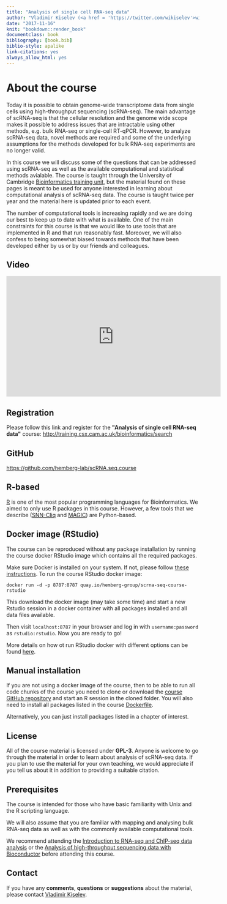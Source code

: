 ```yaml
--- 
title: "Analysis of single cell RNA-seq data"
author: "Vladimir Kiselev (<a href = 'https://twitter.com/wikiselev'>wikiselev</a>), Tallulah Andrews, Davis McCarthy (<a href = 'https://twitter.com/davisjmcc'>davisjmcc</a>), Maren Büttner (<a href = 'https://twitter.com/marenbuettner'>marenbuettner</a>) and Martin Hemberg (<a href = 'https://twitter.com/m_hemberg'>m_hemberg</a>)"
date: "2017-11-16"
knit: "bookdown::render_book"
documentclass: book
bibliography: [book.bib]
biblio-style: apalike
link-citations: yes
always_allow_html: yes
---
```


# About the course

<!-- > <span style="color:red">__Important!__ The course will be run on the __31st October - 1st November 2017, both days 9:00-17:00 London, UK time__. It will also be __live broadcast__ at the [Bioinformatics Training channel](https://www.youtube.com/channel/UCsc6r6UKxb2qRcDQPix2L5A) on YouTube. Please join the broadcast!</span> -->

Today it is possible to obtain genome-wide transcriptome data from single cells using high-throughput sequencing (scRNA-seq). The main advantage of scRNA-seq is that the cellular resolution and the genome wide scope makes it possible to address issues that are intractable using other methods, e.g. bulk RNA-seq or single-cell RT-qPCR. However, to analyze scRNA-seq data, novel methods are required and some of the underlying assumptions for the methods developed for bulk RNA-seq experiments are no longer valid.

In this course we will discuss some of the questions that can be addressed using scRNA-seq as well as the available computational and statistical methods avialable. The course is taught through the University of Cambridge <a href="http://training.csx.cam.ac.uk/bioinformatics/" target="blank">Bioinformatics training unit</a>, but the material found on these pages is meant to be used for anyone interested in learning about computational analysis of scRNA-seq data. The course is taught twice per year and the material here is updated prior to each event.

The number of computational tools is increasing rapidly and we are doing our best to keep up to date with what is available. One of the main constraints for this course is that we would like to use tools that are implemented in R and that run reasonably fast. Moreover, we will also confess to being somewhat biased towards methods that have been developed either by us or by our friends and colleagues. 

## Video

<iframe width="560" height="315" src="https://www.youtube.com/embed/i58Fk6R03PA?list=PLEyKDyF1qdOaoWBu8jNwN4o5z6wlm3aES" frameborder="0" allowfullscreen></iframe>

## Registration  

Please follow this link and register for the __"Analysis of single cell RNA-seq data"__ course:
<a href="http://training.csx.cam.ac.uk/bioinformatics/search" target="blank">http://training.csx.cam.ac.uk/bioinformatics/search</a>

## GitHub
<a href="https://github.com/hemberg-lab/scRNA.seq.course" target="blank">https://github.com/hemberg-lab/scRNA.seq.course</a>

## R-based

[R](https://www.r-project.org/) is one of the most popular programming languages for Bioinformatics. We aimed to only use R packages in this course. However, a few tools that we describe ([SNN-Cliq](http://bioinfo.uncc.edu/SNNCliq/) and [MAGIC](https://github.com/pkathail/magic)) are Python-based.

## Docker image (RStudio)

The course can be reproduced without any package installation by running the course docker RStudio image which contains all the required packages.

Make sure Docker is installed on your system. If not, please follow [these instructions](https://docs.docker.com/engine/installation/). To run the course RStudio docker image:

```
docker run -d -p 8787:8787 quay.io/hemberg-group/scrna-seq-course-rstudio
```

This download the docker image (may take some time) and start a new Rstudio session in a docker container with all packages installed and all data files available.

Then visit `localhost:8787` in your browser and log in with `username:password` as `rstudio:rstudio`. Now you are ready to go!

More details on how ot run RStudio docker with different options can be found [here](https://hub.docker.com/r/rocker/rstudio-stable/).

## Manual installation

If you are not using a docker image of the course, then to be able to run all code chunks of the course you need to clone or download the [course GitHub repository](https://github.com/hemberg-lab/scRNA.seq.course) and start an R session in the cloned folder. You will also need to install all packages listed in the course [Dockerfile](https://github.com/hemberg-lab/scRNA.seq.course/blob/master/Dockerfile).

Alternatively, you can just install packages listed in a chapter of interest.

## License
All of the course material is licensed under <b>GPL-3</b>. Anyone is welcome to go through the material in order to learn about analysis of scRNA-seq data. If you plan to use the material for your own teaching, we would appreciate if you tell us about it in addition to providing a suitable citation.

## Prerequisites

The course is intended for those who have basic familiarity with Unix and the R scripting language.

We will also assume that you are familiar with mapping and analysing bulk RNA-seq data as well as with the commonly available computational tools.

We recommend attending the [Introduction to RNA-seq and ChIP-seq data analysis](http://training.csx.cam.ac.uk/bioinformatics/search) or the [Analysis of high-throughput sequencing data with Bioconductor](http://training.csx.cam.ac.uk/bioinformatics/search) before attending this course.

## Contact

If you have any __comments__, __questions__ or __suggestions__ about the material, please contact <a href="mailto:vladimir.yu.kiselev@gmail.com">Vladimir Kiselev</a>.
